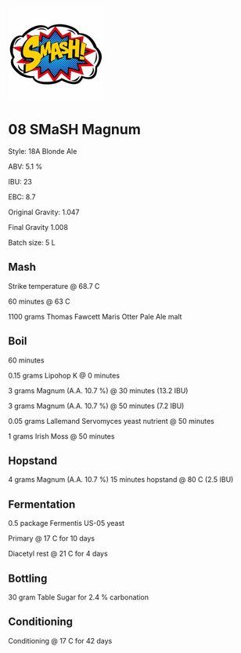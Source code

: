 ![logo](./08_SMaSH_Magnum.jpeg)

# 08 SMaSH Magnum

Style: 18A Blonde Ale

ABV: 5.1 %

IBU: 23

EBC: 8.7

Original Gravity: 1.047

Final Gravity 1.008

Batch size: 5 L

## Mash

Strike temperature @ 68.7 C

60 minutes @ 63 C

1100 grams Thomas Fawcett Maris Otter Pale Ale malt

## Boil

60 minutes

0.15 grams Lipohop K @ 0 minutes

3 grams Magnum (A.A. 10.7 %) @ 30 minutes (13.2 IBU)

3 grams Magnum (A.A. 10.7 %) @ 50 minutes (7.2 IBU)

0.05 grams Lallemand Servomyces yeast nutrient @ 50 minutes

1 grams Irish Moss @ 50 minutes

## Hopstand

4 grams Magnum (A.A. 10.7 %) 15 minutes hopstand @ 80 C (2.5 IBU)

## Fermentation

0.5 package Fermentis US-05 yeast

Primary @ 17 C for 10 days

Diacetyl rest @ 21 C for 4 days

## Bottling

30 gram Table Sugar for 2.4 % carbonation

## Conditioning

Conditioning @ 17 C for 42 days
